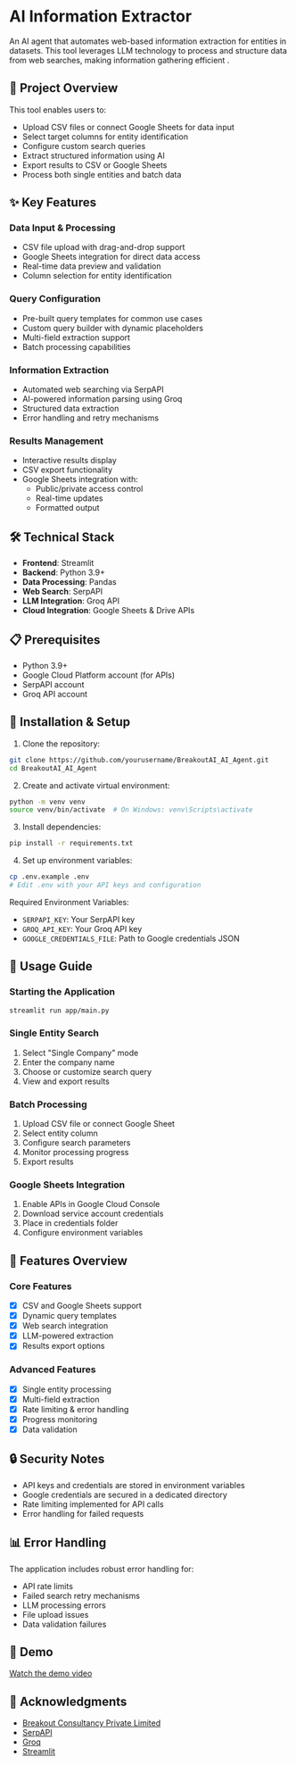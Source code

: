 # AI Information Extractor

An AI agent that automates web-based information extraction for entities in datasets. This tool leverages LLM technology to process and structure data from web searches, making information gathering efficient .

## 🚀 Project Overview

This tool enables users to:
- Upload CSV files or connect Google Sheets for data input
- Select target columns for entity identification
- Configure custom search queries
- Extract structured information using AI
- Export results to CSV or Google Sheets
- Process both single entities and batch data

## ✨ Key Features

### Data Input & Processing
- CSV file upload with drag-and-drop support
- Google Sheets integration for direct data access
- Real-time data preview and validation
- Column selection for entity identification

### Query Configuration
- Pre-built query templates for common use cases
- Custom query builder with dynamic placeholders
- Multi-field extraction support
- Batch processing capabilities

### Information Extraction
- Automated web searching via SerpAPI
- AI-powered information parsing using Groq
- Structured data extraction
- Error handling and retry mechanisms

### Results Management
- Interactive results display
- CSV export functionality
- Google Sheets integration with:
  - Public/private access control
  - Real-time updates
  - Formatted output

## 🛠 Technical Stack

- **Frontend**: Streamlit
- **Backend**: Python 3.9+
- **Data Processing**: Pandas
- **Web Search**: SerpAPI
- **LLM Integration**: Groq API
- **Cloud Integration**: Google Sheets & Drive APIs

## 📋 Prerequisites

- Python 3.9+
- Google Cloud Platform account (for APIs)
- SerpAPI account
- Groq API account

## 🔧 Installation & Setup

1. Clone the repository:
```bash
git clone https://github.com/yourusername/BreakoutAI_AI_Agent.git
cd BreakoutAI_AI_Agent
```

2. Create and activate virtual environment:
```bash
python -m venv venv
source venv/bin/activate  # On Windows: venv\Scripts\activate
```

3. Install dependencies:
```bash
pip install -r requirements.txt
```

4. Set up environment variables:
```bash
cp .env.example .env
# Edit .env with your API keys and configuration
```

Required Environment Variables:
- `SERPAPI_KEY`: Your SerpAPI key
- `GROQ_API_KEY`: Your Groq API key
- `GOOGLE_CREDENTIALS_FILE`: Path to Google credentials JSON

## 🚦 Usage Guide

### Starting the Application
```bash
streamlit run app/main.py
```

### Single Entity Search
1. Select "Single Company" mode
2. Enter the company name
3. Choose or customize search query
4. View and export results

### Batch Processing
1. Upload CSV file or connect Google Sheet
2. Select entity column
3. Configure search parameters
4. Monitor processing progress
5. Export results

### Google Sheets Integration
1. Enable APIs in Google Cloud Console
2. Download service account credentials
3. Place in credentials folder
4. Configure environment variables

## 🎯 Features Overview

### Core Features
- [x] CSV and Google Sheets support
- [x] Dynamic query templates
- [x] Web search integration
- [x] LLM-powered extraction
- [x] Results export options

### Advanced Features
- [x] Single entity processing
- [x] Multi-field extraction
- [x] Rate limiting & error handling
- [x] Progress monitoring
- [x] Data validation

## 🔒 Security Notes

- API keys and credentials are stored in environment variables
- Google credentials are secured in a dedicated directory
- Rate limiting implemented for API calls
- Error handling for failed requests

## 📊 Error Handling

The application includes robust error handling for:
- API rate limits
- Failed search retry mechanisms
- LLM processing errors
- File upload issues
- Data validation failures

## 🎥 Demo

[Watch the demo video](your-loom-video-link-here)

## 🌟 Acknowledgments

- [Breakout Consultancy Private Limited](https://www.breakoutinvesting.in)
- [SerpAPI](https://serpapi.com)
- [Groq](https://www.groq.com)
- [Streamlit](https://streamlit.io)

